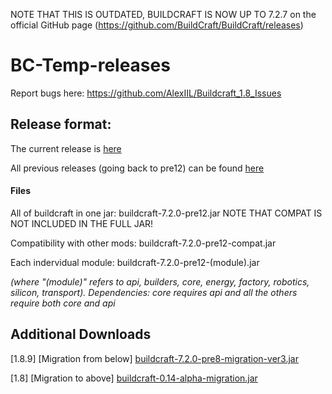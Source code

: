 NOTE THAT THIS IS OUTDATED, BUILDCRAFT IS NOW UP TO 7.2.7 on the official GitHub page (https://github.com/BuildCraft/BuildCraft/releases)

# BC-Temp-releases

Report bugs here: https://github.com/AlexIIL/Buildcraft_1.8_Issues

## Release format:
The current release is [here](https://github.com/AlexIIL/BC-Temp-releases/releases/tag/7.2.0-pre12)

All previous releases (going back to pre12) can be found [here](https://github.com/AlexIIL/BC-Temp-releases/releases)

#### Files

All of buildcraft in one jar: buildcraft-7.2.0-pre12.jar
NOTE THAT COMPAT IS NOT INCLUDED IN THE FULL JAR!

Compatibility with other mods: buildcraft-7.2.0-pre12-compat.jar

Each indervidual module: buildcraft-7.2.0-pre12-(module).jar

*(where "(module)" refers to api, builders, core, energy, factory, robotics, silicon, transport).*
*Dependencies: core requires api and all the others require both core and api*

## Additional Downloads

[1.8.9] [Migration from below] [buildcraft-7.2.0-pre8-migration-ver3.jar](https://www.dropbox.com/s/9idh2tt02d9c9dq/buildcraft-7.2.0-pre8-migration-ver3.jar?dl=1)

[1.8] [Migration to above] [buildcraft-0.14-alpha-migration.jar]( https://www.dropbox.com/s/24feujbpfik6z8h/buildcraft-0.14-alpha-migration.jar?dl=1)
